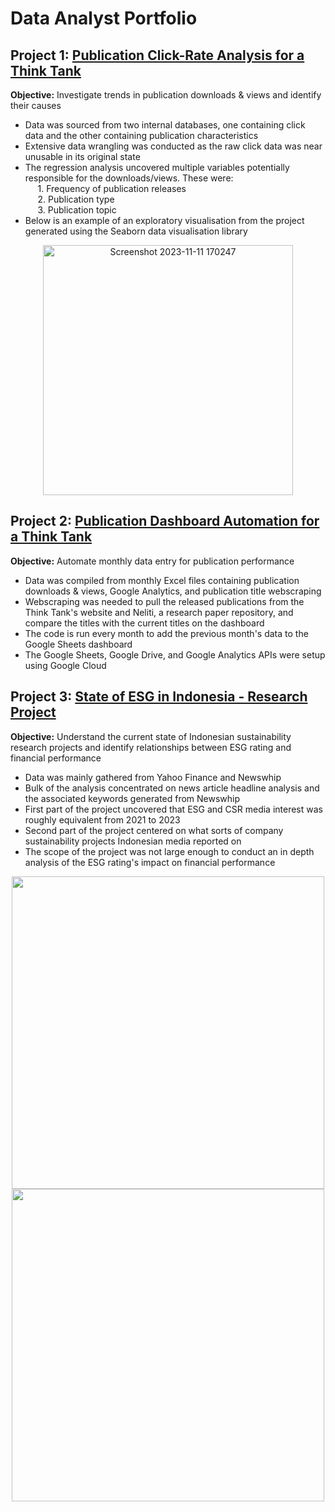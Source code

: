 # Data Analyst Portfolio

## Project 1: [Publication Click-Rate Analysis for a Think Tank](https://github.com/Gitbyt3/Click-Rate-Analysis)
**Objective:** Investigate trends in publication downloads & views and identify their causes
- Data was sourced from two internal databases, one containing click data and the other containing publication characteristics
- Extensive data wrangling was conducted as the raw click data was near unusable in its original state
- The regression analysis uncovered multiple variables potentially responsible for the downloads/views. These were:\
  &nbsp;&nbsp;&nbsp;&nbsp; 1. Frequency of publication releases\
  &nbsp;&nbsp;&nbsp;&nbsp; 2. Publication type\
  &nbsp;&nbsp;&nbsp;&nbsp; 3. Publication topic
- Below is an example of an exploratory visualisation from the project generated using the Seaborn data visualisation library
<p align="center">
  <img width="400" alt="Screenshot 2023-11-11 170247" src="https://github.com/Gitbyt3/Portfolio/assets/142446962/b5a9a662-97d0-4e96-9798-ebf980afe4a7">
</p>


## Project 2: [Publication Dashboard Automation for a Think Tank](https://github.com/Gitbyt3/Publication-Dashboard-Automation)
**Objective:** Automate monthly data entry for publication performance
- Data was compiled from monthly Excel files containing publication downloads & views, Google Analytics, and publication title webscraping
- Webscraping was needed to pull the released publications from the Think Tank's website and Neliti, a research paper repository, and compare the titles with the current titles on the dashboard
- The code is run every month to add the previous month's data to the Google Sheets dashboard
- The Google Sheets, Google Drive, and Google Analytics APIs were setup using Google Cloud

## Project 3: [State of ESG in Indonesia - Research Project](https://github.com/Gitbyt3/ESG-Research-Project)
**Objective:** Understand the current state of Indonesian sustainability research projects and identify relationships between ESG rating and financial performance
- Data was mainly gathered from Yahoo Finance and Newswhip
- Bulk of the analysis concentrated on news article headline analysis and the associated keywords generated from Newswhip
- First part of the project uncovered that ESG and CSR media interest was roughly equivalent from 2021 to 2023
- Second part of the project centered on what sorts of company sustainability projects Indonesian media reported on
- The scope of the project was not large enough to conduct an in depth analysis of the ESG rating's impact on financial performance

<p align="center">
  <img src="https://github.com/Gitbyt3/Portfolio/assets/142446962/50cf47f6-2a68-4f6a-88af-fa9b644ee532" width="500">
  <img src="https://github.com/Gitbyt3/Portfolio/assets/142446962/245406b7-a74a-4377-9e01-96083506821c" width="500">
</p>
